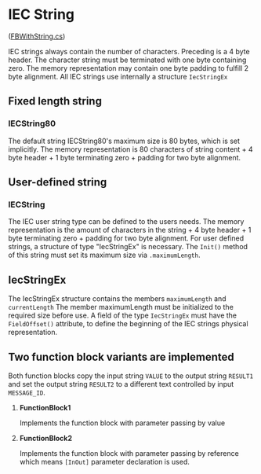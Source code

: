 # IEC String

([FBWithString.cs](FBWithString.cs))

IEC strings always contain the number of characters. Preceding is a 4 byte header.
The character string must be terminated with one byte containing zero. The memory representation may contain one byte padding to fulfill 2 byte alignment. All IEC strings use internally a structure `IecStringEx`

## Fixed length string

### IECString80

The default string IECString80's maximum size is 80 bytes, which is set implicitly. The memory representation is 80 characters of string content + 4 byte header + 1 byte terminating zero + padding for two byte alignment.

## User-defined string

### IECString

The IEC user string type can be defined to the users needs. The memory representation is the amount of characters in the string + 4 byte header + 1 byte terminating zero + padding for two byte alignment. For user defined strings, a structure of type "IecStringEx" is necessary. The `Init()` method of this string must set its maximum size via `.maximumLength`.

## IecStringEx

The IecStringEx structure contains the members `maximumLength` and `currentLength`
The member maximumLength must be initialized to the required size before use.
A field of the type `IecStringEx` must have the `FieldOffset()` attribute, to define the beginning of the IEC strings physical representation.

## Two function block variants are implemented

Both function blocks copy the input string `VALUE` to the output string `RESULT1` and
set the output string `RESULT2` to a different text controlled by input `MESSAGE_ID`.

1. **FunctionBlock1**

   Implements the function block with parameter passing by value
2. **FunctionBlock2**

   Implements the function block with parameter passing by reference which means `[InOut]` parameter declaration is used.
